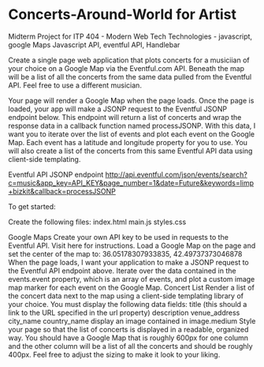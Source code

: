 Concerts-Around-World for Artist
==================

Midterm Project for ITP 404 - Modern Web Tech
Technologies - javascript, google Maps Javascript API, eventful API, Handlebar

Create a single page web application that plots concerts for a musiciian of your choice  on a Google Map via the Eventful.com API. Beneath the map will be a list of all the concerts from the same data pulled from the Eventful API. Feel free to use a different musician.

Your page will render a Google Map when the page loads. Once the page is loaded, your app will make a JSONP request to the Eventful JSONP endpoint below. This endpoint will return a list of concerts and wrap the response data in a callback function named processJSONP. With this data, I want you to iterate over the list of events and plot each event on the Google Map. Each event has a latitude and longitude property for you to use. You will also create a list of the concerts from this same Eventful API data using client-side templating. 

Eventful API JSONP endpoint
http://api.eventful.com/json/events/search?c=music&app_key=API_KEY&page_number=1&date=Future&keywords=limp+bizkit&callback=processJSONP

To get started:

Create the following files:
index.html
main.js
styles.css

Google Maps
Create your own API key to be used in requests to the Eventful API. Visit here for instructions.
Load a Google Map on the page and set the center of the map to: 36.05178307933835, 42.49737373046878
When the page loads, I want your application to make a JSONP request to the Eventful API endpoint above. Iterate over the data contained in the events.event property, which is an array of events, and plot a custom image map marker for each event on the Google Map.
Concert List
Render a list of the concert data next to the map using a client-side templating library of your choice. 
You must display the following data fields:
title (this should a link to the URL specified in the url property)
description
venue_address
city_name
country_name
display an image contained in image.medium
Style your page so that the list of concerts is displayed in a readable, organized way. You should have a Google Map that is roughly 600px for one column and the other column will be a list of all the concerts and should be roughly 400px. Feel free to adjust the sizing to make it look to your liking.

